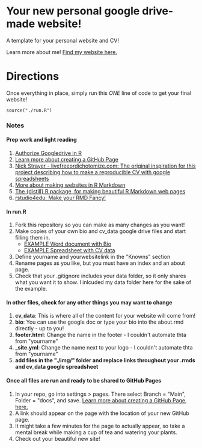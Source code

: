 # Your new personal google drive-made website!

A template for your personal website and CV!

Learn more about me! [Find my website here.](https://emilyhmarkowitz.github.io/emilyhmarkowitz/)

# Directions

Once everything in place, simply run this *ONE* line of code to get your final website!

`source("./run.R")`

### Notes

#### Prep work and light reading

1. [Authorize Googledrive in R](https://googledrive.tidyverse.org/reference/drive_auth.html)
2. [Learn more about creating a GitHub Page](https://docs.github.com/en/pages/getting-started-with-github-pages/creating-a-github-pages-site)
3. [Nick Strayer - livefreeordichotomize.com: The original inspiration for this project describing how to make a reproducible CV with google spreadsheets](https://livefreeordichotomize.com/2019/09/04/building_a_data_driven_cv_with_r/)
4. [More about making websites in R Markdown](https://www.emilyzabor.com/tutorials/rmarkdown_websites_tutorial.html)
5. [The {distill} R package, for making beautiful R Markdown web pages](https://rstudio.github.io/distill/)
6. [rstudio4edu: Make your RMD Fancy!](https://rstudio4edu.github.io/rstudio4edu-book/rmd-fancy.html#select-and-import-your-google-fonts-script-1)

#### In run.R

1. Fork this repository so you can make as many changes as you want!
2. Make copies of your own bio and cv_data google drive files and start filling them in. 
   - [EXAMPLE Word document with Bio](https://docs.google.com/document/d/1MbDrWQMzXn_3pxpuEnlHiX0juOhvwQtGGUrRLkkrczQ/edit?usp=sharing)
   - [EXAMPLE Spreadsheet with CV data](https://docs.google.com/spreadsheets/d/1fj0-LgxIgHC9qprjDfoyFqOUtUcWGMbMS28mCWf6as8)
3. Define yourname and yourwebsitelink in the "Knowns" section
4. Rename pages as you like, but you must have an index and an about page. 
5. Check that your .gitignore includes your data folder, so it only shares what you want it to show. I inlcuded my data folder here for the sake of the example. 

#### In other files, check for any other things you may want to change

1. **cv_data**: This is where all of the content for your website will come from!
2. **bio**: You can use the google doc or type your bio into the about.rmd directly - up to you!
3. **footer.html**: Change the name in the footer - I couldn't automate thta from "yourname"
4. **_site.yml**: Change the name next to your logo - I couldn't automate thta from "yourname"
5. **add files in the "./img/" folder and replace links throughout your .rmds and cv_data google spreadsheet**

#### Once all files are run and ready to be shared to GitHub Pages

1. In your repo, go into settings > pages. There select Branch = "Main", Folder = "docs", and save. [Learn more about creating a GitHub Page, here.](https://docs.github.com/en/pages/getting-started-with-github-pages/creating-a-github-pages-site)
2. A link should appear on the page with the location of your new GitHub page. 
3. It might take a few minutes for the page to actually appear, so take a mental break while making a cup of tea and watering your plants. 
4. Check out your beautiful new site!


